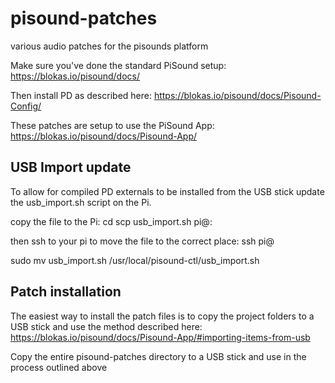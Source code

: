 # pisound-patches
various audio patches for the pisounds platform

Make sure you've done the standard PiSound setup:
https://blokas.io/pisound/docs/

Then install PD as described here:
https://blokas.io/pisound/docs/Pisound-Config/

These patches are setup to use the PiSound App:
https://blokas.io/pisound/docs/Pisound-App/

## USB Import update

To allow for compiled PD externals to be installed from the USB stick update the usb_import.sh script on the Pi.

copy the file to the Pi:
cd <this cloned repo>
scp usb_import.sh pi@<pi IP address>:

then ssh to your pi to move the file to the correct place:
ssh pi@<pi IP address>

sudo mv usb_import.sh /usr/local/pisound-ctl/usb_import.sh


## Patch installation

The easiest way to install the patch files is to copy the project folders to a USB stick and use the method described here:
https://blokas.io/pisound/docs/Pisound-App/#importing-items-from-usb

Copy the entire pisound-patches directory to a USB stick and use in the process outlined above
